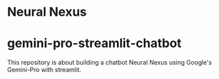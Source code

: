 # Neural Nexus 
# gemini-pro-streamlit-chatbot 
This repository is about building a chatbot Neural Nexus using Google's Gemini-Pro with streamlit. 